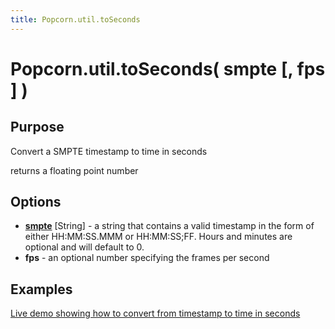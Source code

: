 ```yaml
---
title: Popcorn.util.toSeconds
---
```

# Popcorn.util.toSeconds( smpte \[, fps \] ) #

## Purpose ##

Convert a SMPTE timestamp to time in seconds

returns a floating point number

## Options ##

* **[smpte](http://en.wikipedia.org/wiki/SMPTE_timecode)** \[String\] - a string that contains a valid timestamp in the form of either HH:MM:SS.MMM or HH:MM:SS;FF. Hours and minutes are optional and will default to 0.
* **fps** - an optional number specifying the frames per second

## Examples ##

[Live demo showing how to convert from timestamp to time in seconds](http://jsfiddle.net/popcornjs/dBpLB/)
